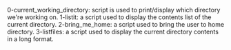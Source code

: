 0-current_working_directory: script is used to print/display which directory we're working on.
1-listit: a script used to display the contents list of the current directory.
2-bring_me_home: a script used to bring the user to home directory.
3-listfiles: a script used to display the current directory contents in a long format.

